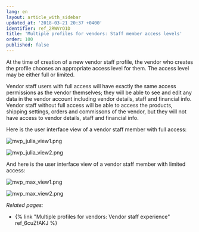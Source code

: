 ```yaml
---
lang: en
layout: article_with_sidebar
updated_at: '2018-03-21 20:37 +0400'
identifier: ref_2RWVrO1D
title: 'Multiple profiles for vendors: Staff member access levels'
order: 100
published: false
---
```

At the time of creation of a new vendor staff profile, the vendor who creates the profile chooses an appropriate access level for them. The access level may be either full or limited.

Vendor staff users with full access will have exactly the same access permissions as the vendor themselves; they will be able to see and edit any data in the vendor account including vendor details, staff and financial info. Vendor staff without full access will be able to access the products, shipping settings, orders and commissons of the vendor, but they will not have access to vendor details, staff and financial info.

Here is the user interface view of a vendor staff member with full access:

![mvp_julia_view1.png]({{site.baseurl}}/attachments/ref_2RWVrO1D/mvp_julia_view1.png)

![mvp_julia_view2.png]({{site.baseurl}}/attachments/ref_2RWVrO1D/mvp_julia_view2.png)

And here is the user interface view of a vendor staff member with limited access:

![mvp_max_view1.png]({{site.baseurl}}/attachments/ref_2RWVrO1D/mvp_max_view1.png)

![mvp_max_view2.png]({{site.baseurl}}/attachments/ref_2RWVrO1D/mvp_max_view2.png)


_Related pages:_
   
   * {% link "Multiple profiles for vendors: Vendor staff experience" ref_6cuZfAKJ %}